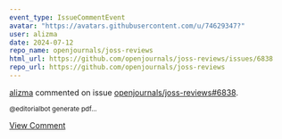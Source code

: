 ```yaml
---
event_type: IssueCommentEvent
avatar: "https://avatars.githubusercontent.com/u/74629347?"
user: alizma
date: 2024-07-12
repo_name: openjournals/joss-reviews
html_url: https://github.com/openjournals/joss-reviews/issues/6838
repo_url: https://github.com/openjournals/joss-reviews
---
```


<a href='https://github.com/alizma' target='_blank'>alizma</a> commented on issue <a href='https://github.com/openjournals/joss-reviews/issues/6838' target='_blank'>openjournals/joss-reviews#6838</a>.

<small>@editorialbot generate pdf...</small>

<a href='https://github.com/openjournals/joss-reviews/issues/6838' target='_blank'>View Comment</a>